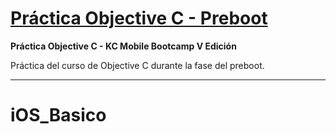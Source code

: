# [Práctica Objective C - Preboot][repo]

**Práctica Objective C - KC Mobile Bootcamp V Edición**

Práctica del curso de Objective C durante la fase del preboot.

----------

# iOS_Basico

  [repo]: https://github.com/TheHandyOwl/iOS_Basico
  
